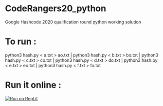 # CodeRangers20_python

Google Hashcode 2020 qualification round python working solution

# To run :
python3 hash.py < a.txt > ao.txt | python3 hash.py < b.txt > bo.txt | python3 hash.py < c.txt > co.txt | python3 hash.py < d.txt > do.txt | python3 hash.py < e.txt > eo.txt | python3 hash.py < f.txt > fo.txt

# Run it online :

[![Run on Repl.it](https://repl.it/badge/github/SupratimSircar05/CodeRangers20_python)](https://repl.it/github/SupratimSircar05/CodeRangers20_python)
